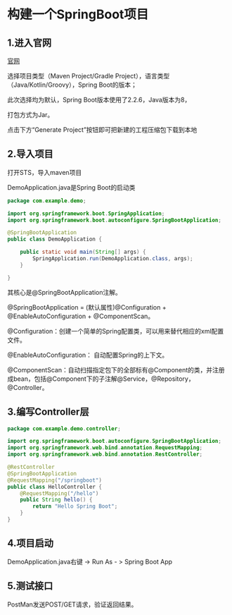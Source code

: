 # 构建一个SpringBoot项目

## 1.进入官网

[官网](http://start.spring.io/)

选择项目类型（Maven Project/Gradle Project），语言类型（Java/Kotlin/Groovy），Spring Boot的版本；

此次选择均为默认，Spring Boot版本使用了2.2.6，Java版本为8，

打包方式为Jar。

点击下方“Generate Project”按钮即可把新建的工程压缩包下载到本地



## 2.导入项目

打开STS，导入maven项目

DemoApplication.java是Spring Boot的启动类

```java
package com.example.demo;

import org.springframework.boot.SpringApplication;
import org.springframework.boot.autoconfigure.SpringBootApplication;

@SpringBootApplication
public class DemoApplication {

	public static void main(String[] args) {
		SpringApplication.run(DemoApplication.class, args);
	}

}
```

其核心是@SpringBootApplication注解。

@SpringBootApplication = (默认属性)@Configuration + @EnableAutoConfiguration + @ComponentScan。

@Configuration：创建一个简单的Spring配置类，可以用来替代相应的xml配置文件。

@EnableAutoConfiguration： 自动配置Spring的上下文。

@ComponentScan：自动扫描指定包下的全部标有@Component的类，并注册成bean，包括@Component下的子注解@Service，@Repository，@Controller。

## 3.编写Controller层

```java
package com.example.demo.controller;

import org.springframework.boot.autoconfigure.SpringBootApplication;
import org.springframework.web.bind.annotation.RequestMapping;
import org.springframework.web.bind.annotation.RestController;

@RestController
@SpringBootApplication
@RequestMapping("/springboot")
public class HelloController {
	@RequestMapping("/hello")
	public String hello() {
		return "Hello Spring Boot";
	}
}
```


## 4.项目启动

DemoApplication.java右键 -> Run As - > Spring Boot App

## 5.测试接口

PostMan发送POST/GET请求，验证返回结果。

